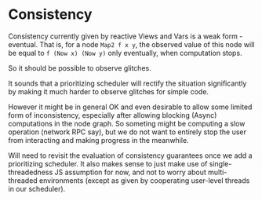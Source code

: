 # Consistency

Consistency currently given by reactive Views and Vars is a weak form - eventual.
That is, for a node `Map2 f x y`, the observed value of this node will be equal to
`f (Now x) (Now y)` only eventually, when computation stops.

So it should be possible to observe glitches.

It sounds that a prioritizing scheduler will rectify the situation significantly
by making it much harder to observe glitches for simple code.

However it might be in general OK and even desirable to allow some limited form of
inconsistency, especially after allowing blocking (Async) computations in the node graph.
So someting might be computing a slow operation (network RPC say), but we do not
want to entirely stop the user from interacting and making progress in the meanwhile. 

Will need to revisit the evaluation of consistency guarantees once we add a prioritizing
scheduler. It also makes sense to just make use of single-threadedness JS assumption for now, 
and not to worry about multi-threaded environments (except as given by cooperating user-level threads
in our scheduler).


